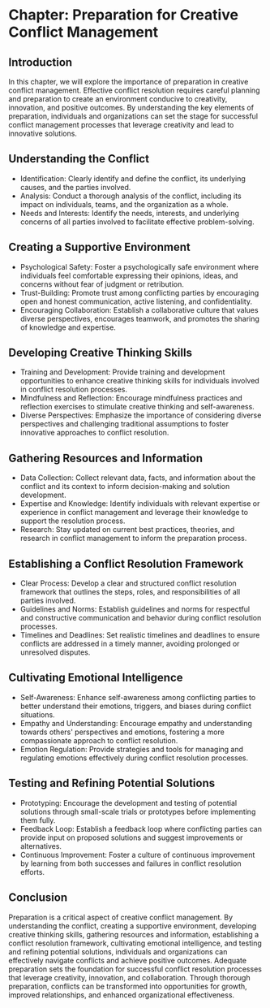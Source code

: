 Chapter: Preparation for Creative Conflict Management
=====================================================

Introduction
------------

In this chapter, we will explore the importance of preparation in creative conflict management. Effective conflict resolution requires careful planning and preparation to create an environment conducive to creativity, innovation, and positive outcomes. By understanding the key elements of preparation, individuals and organizations can set the stage for successful conflict management processes that leverage creativity and lead to innovative solutions.

Understanding the Conflict
--------------------------

* Identification: Clearly identify and define the conflict, its underlying causes, and the parties involved.
* Analysis: Conduct a thorough analysis of the conflict, including its impact on individuals, teams, and the organization as a whole.
* Needs and Interests: Identify the needs, interests, and underlying concerns of all parties involved to facilitate effective problem-solving.

Creating a Supportive Environment
---------------------------------

* Psychological Safety: Foster a psychologically safe environment where individuals feel comfortable expressing their opinions, ideas, and concerns without fear of judgment or retribution.
* Trust-Building: Promote trust among conflicting parties by encouraging open and honest communication, active listening, and confidentiality.
* Encouraging Collaboration: Establish a collaborative culture that values diverse perspectives, encourages teamwork, and promotes the sharing of knowledge and expertise.

Developing Creative Thinking Skills
-----------------------------------

* Training and Development: Provide training and development opportunities to enhance creative thinking skills for individuals involved in conflict resolution processes.
* Mindfulness and Reflection: Encourage mindfulness practices and reflection exercises to stimulate creative thinking and self-awareness.
* Diverse Perspectives: Emphasize the importance of considering diverse perspectives and challenging traditional assumptions to foster innovative approaches to conflict resolution.

Gathering Resources and Information
-----------------------------------

* Data Collection: Collect relevant data, facts, and information about the conflict and its context to inform decision-making and solution development.
* Expertise and Knowledge: Identify individuals with relevant expertise or experience in conflict management and leverage their knowledge to support the resolution process.
* Research: Stay updated on current best practices, theories, and research in conflict management to inform the preparation process.

Establishing a Conflict Resolution Framework
--------------------------------------------

* Clear Process: Develop a clear and structured conflict resolution framework that outlines the steps, roles, and responsibilities of all parties involved.
* Guidelines and Norms: Establish guidelines and norms for respectful and constructive communication and behavior during conflict resolution processes.
* Timelines and Deadlines: Set realistic timelines and deadlines to ensure conflicts are addressed in a timely manner, avoiding prolonged or unresolved disputes.

Cultivating Emotional Intelligence
----------------------------------

* Self-Awareness: Enhance self-awareness among conflicting parties to better understand their emotions, triggers, and biases during conflict situations.
* Empathy and Understanding: Encourage empathy and understanding towards others' perspectives and emotions, fostering a more compassionate approach to conflict resolution.
* Emotion Regulation: Provide strategies and tools for managing and regulating emotions effectively during conflict resolution processes.

Testing and Refining Potential Solutions
----------------------------------------

* Prototyping: Encourage the development and testing of potential solutions through small-scale trials or prototypes before implementing them fully.
* Feedback Loop: Establish a feedback loop where conflicting parties can provide input on proposed solutions and suggest improvements or alternatives.
* Continuous Improvement: Foster a culture of continuous improvement by learning from both successes and failures in conflict resolution efforts.

Conclusion
----------

Preparation is a critical aspect of creative conflict management. By understanding the conflict, creating a supportive environment, developing creative thinking skills, gathering resources and information, establishing a conflict resolution framework, cultivating emotional intelligence, and testing and refining potential solutions, individuals and organizations can effectively navigate conflicts and achieve positive outcomes. Adequate preparation sets the foundation for successful conflict resolution processes that leverage creativity, innovation, and collaboration. Through thorough preparation, conflicts can be transformed into opportunities for growth, improved relationships, and enhanced organizational effectiveness.
